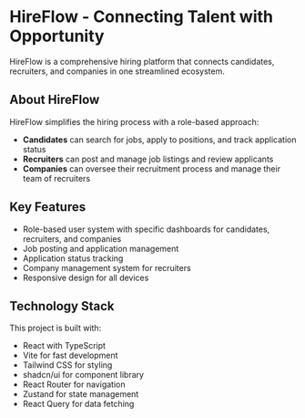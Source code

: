 
# HireFlow - Connecting Talent with Opportunity

HireFlow is a comprehensive hiring platform that connects candidates, recruiters, and companies in one streamlined ecosystem.

## About HireFlow

HireFlow simplifies the hiring process with a role-based approach:

- **Candidates** can search for jobs, apply to positions, and track application status
- **Recruiters** can post and manage job listings and review applicants
- **Companies** can oversee their recruitment process and manage their team of recruiters

## Key Features

- Role-based user system with specific dashboards for candidates, recruiters, and companies
- Job posting and application management
- Application status tracking
- Company management system for recruiters
- Responsive design for all devices

## Technology Stack

This project is built with:

- React with TypeScript
- Vite for fast development
- Tailwind CSS for styling
- shadcn/ui for component library
- React Router for navigation
- Zustand for state management
- React Query for data fetching
